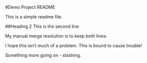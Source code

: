 #Demo Project README

This is a simple readme file.

##Heading 2
This is the second line

My manual merge resolution is to keep both lines:

I hope this isn't much of a problem.
This is bound to cause trouble!



Something more going on - stashing.

